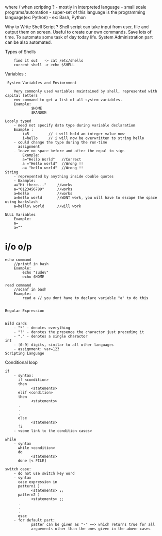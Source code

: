 where / when scripting ?
    - mostly in interpreted language
    - small scale programs/automation
    - super-set of this language is the programming language(ex: Python)
    - ex: Bash, Python

Why to Write Shell Script ?
    Shell script can take input from user, file and output them on screen.
    Useful to create our own commands.
    Save lots of time.
    To automate some task of day today life.
    System Administration part can be also automated.

Types of Shells 
        
        find it out   -> cat /etc/shells
        current shell -> echo $SHELL

Variables :
     
     System Variables and Enviornment 
        
        Very commonly used variables maintained by shell, represented with capital letters 
        env command to get a list of all system variables.
        Example:
                $HOME
                $RANDOM

    Loosly typed
        - need not specify data type during variable declaration
        Example :
            i=5         // i will hold an integer value now 
            i=hello     // i will now be overwritten to string hello 
        - could change the type during the run-time
          assignment
        - leave no space before and after the equal to sign
            Example:
            a="Hello World"   //Correct  
            a ="Hello world"  //Wrong !!
            a= "hello world"  //Wrong !!
    String
        - represented by anything inside double quotes
        - Example:
        a="Hi there..."     //works
        a="0123456789"      //works
        a=hello             //works
        a=hello world       //WONT work, you will have to escape the space using backslash
        a=hello\ world      //will work
    
    NULL Variables 
        Example:
        a=
        a=""
 

i/o o/p
=======    
    
    echo command
        //printf in bash 
        Example:
            echo "sudev"
            echo $HOME

    read command
        //scanf in bash 
        Example:    
            read a // you dont have to declare variable "a" to do this 

             
    Regular Expression 
        

    Wild cards
        - "*" - denotes everything
        - "?" - denotes the presence the charactor just preceding it
        - "." - denotes a single charactor
    int
        - [0-9] digits, similar to all other languages
        - assignment: var=123
    Scripting Language
Conditional loop
    
    if
        - syntax:
          if <condition>
          then
                <statements>
          elif <condition>
          then
                <statements>
          .
          .
          .
          else
                <statements>
          fi
        - <some link to the condition cases>

    while
        - syntax
          while <condition>
          do
                <statements>
          done [< FILE]

    switch case:
        - do not use switch key word
        - syntax
          case expression in
          pattern1 )
                <statements> ;;
          pattern2 )
                <statements> ;;
          .
          .
          .
          esac
        - for default part:
                patter can be given as "-" ==> which returns true for all
                arguements other than the ones given in the above cases
